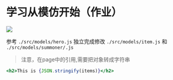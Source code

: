 # 学习从模仿开始（作业）

![](https://cdn.nlark.com/yuque/0/2018/gif/123174/1544234438620-7ae5af8e-2e82-4669-8ab8-dbea98e03fb6.gif#align=center&display=inline&height=520&originHeight=520&originWidth=1308&status=done&width=747)

参考 `./src/models/hero.js` 独立完成修改 `./src/models/item.js` 和 `./src/models/summoner/.js`

> 注意，在page中的引用,需要把对象转成字符串

```jsx
<h2>This is {JSON.stringify(items)}</h2>
```
